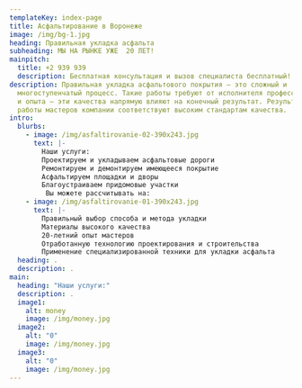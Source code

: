 ```yaml
---
templateKey: index-page
title: Асфальтирование в Воронеже
image: /img/bg-1.jpg
heading: Правильная укладка асфальта
subheading: МЫ НА РЫНКЕ УЖЕ  20 ЛЕТ!
mainpitch:
  title: +2 939 939
  description: Бесплатная консультация и вызов специалиста бесплатный!
description: Правильная укладка асфальтового покрытия – это сложный и
  многоступенчатый процесс. Такие работы требуют от исполнителя профессионализма
  и опыта – эти качества напрямую влияют на конечный результат. Результаты
  работы мастеров компании соответствуют высоким стандартам качества.
intro:
  blurbs:
    - image: /img/asfaltirovanie-02-390x243.jpg
      text: |-
        Наши услуги:
        Проектируем и укладываем асфальтовые дороги
        Ремонтируем и демонтируем имеющееся покрытие
        Асфальтируем площадки и дворы
        Благоустраиваем придомовые участки
         Вы можете рассчитывать на:
    - image: /img/asfaltirovanie-01-390x243.jpg
      text: |-
        Правильный выбор способа и метода укладки
        Материалы высокого качества
        20-летний опыт мастеров
        Отработанную технологию проектирования и строительства
        Применение специализированной техники для укладки асфальта
  heading: .
  description: .
main:
  heading: "Наши услуги:"
  description: .
  image1:
    alt: money
    image: /img/money.jpg
  image2:
    alt: "0"
    image: /img/money.jpg
  image3:
    alt: "0"
    image: /img/money.jpg
---
```

